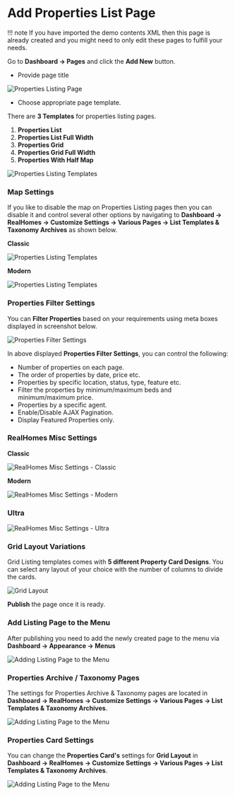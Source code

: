 # Add Properties List Page

!!! note
    If you have imported the demo contents XML then this page is already created and you might need to only edit these pages to fulfill your needs.

Go to **Dashboard → Pages** and click the **Add New** button.

- Provide page title

![Properties Listing Page](images/create-pages/add-properties-listing-page-gutenberg.png)

- Choose appropriate page template.

There are **3 Templates** for properties listing pages.

1. **Properties List**
2. **Properties List Full Width**
3. **Properties Grid**
4. **Properties Grid Full Width**
5. **Properties With Half Map**

![Properties Listing Templates](images/create-pages/properties-listing-templates.gif)

### **Map Settings**

If you like to disable the map on Properties Listing pages then you can disable it and control several other options by navigating to **Dashboard → RealHomes → Customize Settings → Various Pages → List Templates & Taxonomy Archives** as shown below.

**Classic**

![Properties Listing Templates](images/create-pages/properties-listing-map-settings.png)

**Modern**

![Properties Listing Templates](images/create-pages/properties-listing-map-settings-modern.png)


### **Properties Filter Settings**

You can **Filter Properties** based on your requirements using meta boxes displayed in screenshot below. 

![Properties Filter Settings](images/create-pages/properties-filter.png)

In above displayed **Properties Filter Settings**, you can control the following:

- Number of properties on each page.
- The order of properties by date, price etc.
- Properties by specific location, status, type, feature etc.
- Filter the properties by minimum/maximum beds and minimum/maximum price.
- Properties by a specific agent.
- Enable/Disable AJAX Pagination.
- Display Featured Properties only.

### **RealHomes Misc Settings**

**Classic**

![RealHomes Misc Settings - Classic](images/create-pages/banner-spacing-classic.gif)

**Modern**

![RealHomes Misc Settings - Modern](images/create-pages/modern-banner-spacing-full.gif)

### **Ultra**

![RealHomes Misc Settings - Ultra](images/create-pages/ultra-banner-spacing-full.gif)

### **Grid Layout Variations**

Grid Listing templates comes with **5 different Property Card Designs**. You can select any layout of your choice with the number of columns to divide the cards.

![Grid Layout](images/create-pages/grid-layout-options.png)

**Publish** the page once it is ready.

### **Add Listing Page to the Menu**

After publishing you need to add the newly created page to the menu via **Dashboard → Appearance → Menus** 

![Adding Listing Page to the Menu](images/create-pages/add-listing-page-menu.png)

### **Properties Archive / Taxonomy Pages**

The settings for Properties Archive & Taxonomy pages are located in **Dashboard → RealHomes → Customize Settings → Various Pages → List Templates & Taxonomy Archives**.

![Adding Listing Page to the Menu](images/create-pages/properties-archive-page-settings.png)

### **Properties Card Settings**

You can change the **Properties Card's** settings for **Grid Layout** in **Dashboard → RealHomes → Customize Settings → Various Pages → List Templates & Taxonomy Archives**.

![Adding Listing Page to the Menu](images/create-pages/properties-card-settings.png)